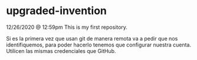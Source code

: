 # upgraded-invention

12/26/2020 @ 12:59pm
This is my first repository.

Si es la primera vez que usan git de manera remota va a pedir que nos identifiquemos, para poder hacerlo tenemos que configurar nuestra cuenta. Utilicen las mismas credenciales que GitHub.
